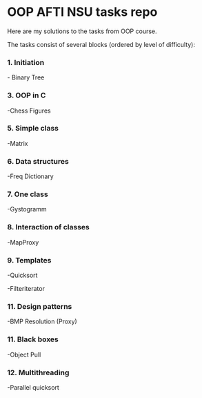 <h1>OOP AFTI NSU tasks repo</h1>

Here are my solutions to the tasks from OOP course.

The tasks consist of several blocks (ordered by level of difficulty):

<h3>1.  Initiation</h3>
 - Binary Tree

<h3>3. OOP in C</h3>
-Chess Figures
<h3>5. Simple class</h3>
-Matrix

<h3>6. Data structures</h3>
-Freq Dictionary

<h3>7. One class</h3>
-Gystogramm

<h3>8. Interaction of classes</h3>
-MapProxy

<h3>9. Templates</h3>
-Quicksort


-Filteriterator

<h3>11. Design patterns</h3>
-BMP Resolution (Proxy)

<h3>11. Black boxes</h3>
-Object Pull

<h3>12. Multithreading</h3>
-Parallel quicksort

